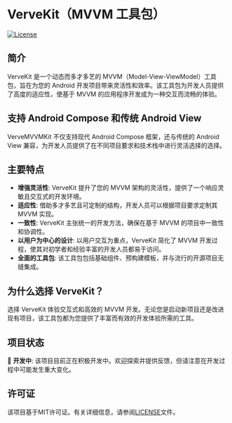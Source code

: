 # VerveKit（MVVM 工具包）

[![License](https://img.shields.io/badge/License-MIT-blue.svg)](LICENSE)

## 简介

VerveKit 是一个动态而多才多艺的 MVVM（Model-View-ViewModel）工具包，旨在为您的 Android 开发项目带来灵活性和效率。该工具包为开发人员提供了高度的适应性，使基于 MVVM 的应用程序开发成为一种交互而流畅的体验。

## 支持 Android Compose 和传统 Android View

VerveMVVMKit 不仅支持现代 Android Compose 框架，还与传统的 Android View 兼容，为开发人员提供了在不同项目要求和技术栈中进行灵活选择的选择。

## 主要特点

- **增强灵活性**: VerveKit 提升了您的 MVVM 架构的灵活性，提供了一个响应灵敏且交互式的开发环境。
- **适应性**: 借助多才多艺且可定制的结构，开发人员可以根据项目要求定制其 MVVM 实现。
- **一致性**: VerveKit 主张统一的开发方法，确保在基于 MVVM 的项目中一致性和协调性。
- **以用户为中心的设计**: 以用户交互为重点，VerveKit 简化了 MVVM 开发过程，使其对初学者和经验丰富的开发人员都易于访问。
- **全面的工具包**: 该工具包包括基础组件、预构建模板，并与流行的开源项目无缝集成。

## 为什么选择 VerveKit？

选择 VerveKit 体验交互式和高效的 MVVM 开发。无论您是启动新项目还是改进现有项目，该工具包都为您提供了丰富而有效的开发体验所需的工具。

## 项目状态

🚧 **开发中**: 该项目目前正在积极开发中。欢迎探索并提供反馈，但请注意在开发过程中可能发生重大变化。

## 许可证

该项目基于MIT许可证。有关详细信息，请参阅[LICENSE](LICENSE)文件。
